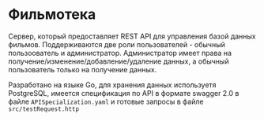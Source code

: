 # Фильмотека 
Сервер, который предоставляет REST API для управления базой данных фильмов. Поддерживаются две роли пользователей - обычный пользоователь и администратор. Администратор имеет права на получение/изменение/добавление/удаление данных, а обычный пользователь только на получение данных. 


Разработано на языке Go, для хранения данных используетя PostgreSQL, имеется спецификация по API в формате swagger 2.0 в файле `APISpecialization.yaml` и готовые запросы в файле `src/testRequest.http` 
